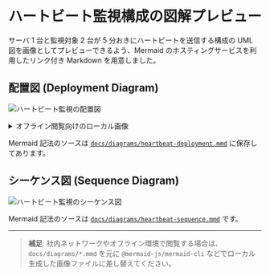 # ハートビート監視構成の図解プレビュー

サーバ 1 台と監視対象 2 台が 5 分おきにハートビートを送信する構成の UML 図を画像としてプレビューできるよう、Mermaid のホスティングサービスを利用したリンク付き Markdown を用意しました。

## 配置図 (Deployment Diagram)

![ハートビート監視の配置図](https://mermaid.ink/img/Sy9KLMhQ8AniUgCC4tKkdDDfNz8vsyS_KDMvPT44tagstSha6fnsxS-WTXvctPVx857HzRNi8jT8gxW0FTxSE4tKklITSxSc83NyUpOBujSVYsGmgQBcMFoJi0oFkOGZyalIGoKBwqlA27q2PWvtfty083Fzx-OmRUDbHjcvfNy86HHzKgWgPhcnmCWpeSlcWN2emhLvl5-SGu8Ic_rT9ftebASa0Qf2QKeCI6YXHNNT80qQnQ8WcER2O1gEWUVBAVAe6MTHzdOBjnvctBFkfNP2x83LHzdvdiTWlU64XOlErCudCLjSCbcrndBdCfG2gq6ugpLp0462x41djxt7Hzeue9zcD3ZWx-PmyRAG0HUeISEBGsGa-ulBAc4Kz9d2aioBNdohIhlhohM1TUQkIpChkPTybPaWZ9M2PG7e_Xzqhqc7djxbMuf5_KUQzeB0xQUA)

<details>
<summary>オフライン閲覧向けのローカル画像</summary>

![ローカル生成した配置図](./images/heartbeat-deployment.svg)

</details>

Mermaid 記法のソースは [`docs/diagrams/heartbeat-deployment.mmd`](./diagrams/heartbeat-deployment.mmd) に保存してあります。

## シーケンス図 (Sequence Diagram)

![ハートビート監視のシーケンス図](https://mermaid.ink/img/tVFBSwJBGL3vr_iOehBPXTws7NohKLr4CyYdRNh2bd3uuYOypKVQVNRBrSCFNIsIK8MfM86o_6Jxx5ZMJQj6YJiZx3vve99MDu_tYzOJ1zMobaNdBURlke1kkpksMh3Q0th0NEA52MAC3sFohkFo20ph0MLLJfpqib4oiVuGgZOOZc-rAnhBkBAgnpJHhy-8UKLuKyUeda-jYlHSoqQv7rxV43clxRcblpWFNeYV-cOxD0xLDhdR1aBRDCipSDUlJ_IwOcgPBw0IjZp9Ro5mDck7JQ3qDjgpsPpjOLAMnCLCVvrHQItvQhRY5Vz4sE55-FZcwldVf6gYyHcFmu_IXvzqmZ91lfnU-j-n1v-UWl-dGhnOkpT8vj6ufjDvlnUuA-qKDt-_dnRa415VxEtsaTBuXkzKT4EcGzkMvH3Dej05_G_GkktJm7rdn15mSvnaPwE=)

Mermaid 記法のソースは [`docs/diagrams/heartbeat-sequence.mmd`](./diagrams/heartbeat-sequence.mmd) です。

---

> **補足**: 社内ネットワークやオフライン環境で閲覧する場合は、`docs/diagrams/*.mmd` を元に `@mermaid-js/mermaid-cli` などでローカル生成した画像ファイルに差し替えてください。
